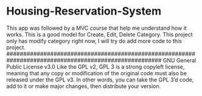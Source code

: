 # Housing-Reservation-System
This app was followed by a MVC course that help me understand how it works.
This is a good model for Create, Edit, Delete Category. 
This project only has modify category right now, I will try do add more code to this project.
######################################################################################################
GNU General Public License v3.0
Like the GPL v2, GPL 3 is a strong copyleft license, meaning that any copy or modification of the original code must also be released under the GPL v3. In other words, you can take the GPL 3’d code, add to it or make major changes, then distribute your version.
